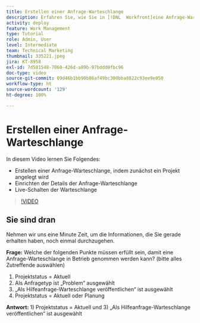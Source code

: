 ```yaml
---
title: Erstellen einer Anfrage-Warteschlange
description: Erfahren Sie, wie Sie in [!DNL  Workfront]eine Anfrage-Warteschlange einrichten und Details zur Warteschlange festlegen. Befolgen Sie diese Schritte, um Ihre Organisation bei der Verwaltung der Arbeitsaufnahme zu unterstützen.
activity: deploy
feature: Work Management
type: Tutorial
role: Admin, User
level: Intermediate
team: Technical Marketing
thumbnail: 335221.jpeg
jira: KT-8958
exl-id: 7d581548-7060-426d-a89b-97bddd0fbc96
doc-type: video
source-git-commit: 09d46b1bb90b86af49bc300bba8822c93ee9e050
workflow-type: ht
source-wordcount: '129'
ht-degree: 100%

---
```


# Erstellen einer Anfrage-Warteschlange

In diesem Video lernen Sie Folgendes:

* Erstellen einer Anfrage-Warteschlange, indem zunächst ein Projekt angelegt wird
* Einrichten der Details der Anfrage-Warteschlange
* Live-Schalten der Warteschlange

>[!VIDEO](https://video.tv.adobe.com/v/335221/?quality=12&learn=on)

## Sie sind dran

Nehmen wir uns eine Minute Zeit, um die Informationen, die Sie gerade erhalten haben, noch einmal durchzugehen.

**Frage:** Welche der folgenden Punkte müssen erfüllt sein, damit eine Anfrage-Warteschlange in Betrieb genommen werden kann? (bitte alles Zutreffende auswählen)

1. Projektstatus = Aktuell
1. Als Anfragetyp ist „Problem“ ausgewählt
1. „Als Hilfeanfrage-Warteschlange veröffentlichen“ ist ausgewählt
1. Projektstatus = Aktuell oder Planung

**Antwort:** 1) Projektstatus = Aktuell und 3) „Als Hilfeanfrage-Warteschlange veröffentlichen“ ist ausgewählt

